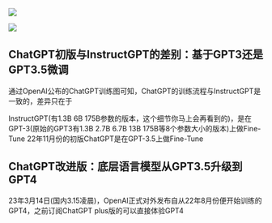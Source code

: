 ![](Pasted%20image%2020230407135559.png)

![](Pasted%20image%2020230407152139.png)


## ChatGPT初版与InstructGPT的差别：基于GPT3还是GPT3.5微调
通过OpenAI公布的ChatGPT训练图可知，ChatGPT的训练流程与InstructGPT是一致的，差异只在于

InstructGPT(有1.3B 6B 175B参数的版本，这个细节你马上会再看到的)，是在GPT-3(原始的GPT3有1.3B 2.7B 6.7B 13B 175B等8个参数大小的版本)上做Fine-Tune
22年11月份的初版ChatGPT是在GPT-3.5上做Fine-Tune

## ChatGPT改进版：底层语言模型从GPT3.5升级到GPT4

23年3月14日(国内3.15凌晨)，OpenAI正式对外发布自从22年8月份便开始训练的GPT4，之前订阅ChatGPT plus版的可以直接体验GPT4

